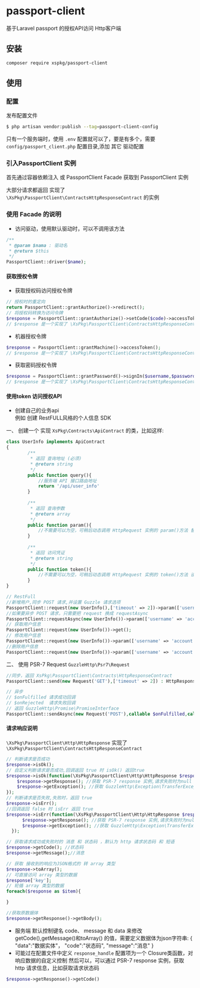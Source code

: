 # passport-client
基于Laravel passport 的授权API访问 Http客户端

## 安装
```bash
composer require xspkg/passport-client
```
## 使用

### 配置
发布配置文件
```bash
$ php artisan vendor:publish --tag=passport-client-config
```

只有一个服务端时，使用 `.env` 配置就可以了，要是有多个，需要 `config/passport_client.php` 配置目录,添加 其它 驱动配置

### 引入PassportClient 实例
首先通过容器依赖注入 或 PassportClient Facade 获取到 PassportClient 实例  

大部分请求都返回 实现了 `\XsPkg\PassportClient\ContractsHttpResponseContract` 的实例 

### 使用 Facade 的说明

- 访问驱动，使用默认驱动时，可以不调用该方法
```php
/**
 * @param $nama : 驱动名
 * @return $this
 */
PassportClient::driver($name);
```
#### 获取授权令牌
- 获取授权码访问授权令牌
```php
// 授权时的重定向
return PassportClient::grantAuthorize()->redirect();
// 将授权码转换为访问令牌
$response = PassportClient::grantAuthorize()->setCode($code)->accessToken();
// $response 是一个实现了 \XsPkg\PassportClient\ContractsHttpResponseContract 的实例
```
- 机器授权令牌
```php
$response = PassportClient::grantMachine()->accessToken();
// $response 是一个实现了 \XsPkg\PassportClient\ContractsHttpResponseContract 的实例
```
- 获取密码授权令牌
```php
$response = PassportClient::grantPassword()->signIn($username,$password)->accessToken();
// $response 是一个实现了 \XsPkg\PassportClient\ContractsHttpResponseContract 的实例

```
#### 使用token 访问授权API
- 创建自己的业务api  
例如 创建  RestFULL风格的个人信息 SDK

一、 创建一个 实现 `XsPkg\Contracts\ApiContract` 的类，比如这样:
```php
class UserInfo implements ApiContract
{
        /**
         * 返回 查询地址 (必须)
         * @return string
         */
        public function query(){
            //服务端 API 接口路由地址
            return '/api/user_info'
        }
    
        /**
         * 返回 查询参数
         * @return array
         */
        public function param(){
            //不需要可以为空，可稍后动态调用 HttpRequest 实例的 param()方法 替换 和 新增 参数
        }
    
        /**
         * 返回 访问凭证
         * @return string
         */
        public function token(){
            //不需要可以为空，可稍后动态调用 HttpRequest 实例的 token()方法 设置
        }
}
```

```php
// RestFull
//新增用户,同步 POST 请求,并设置 Guzzle 请求选项
PassportClient::request(new UserInfo(),['timeout' => 2])->param(['username' => 'account','password' => 'secret'])->post();
//如果要异步 POST 请求，只需要把 request 换成 requestAsync
PassportClient::requestAsync(new UserInfo())->param(['username' => 'account','password' => 'secret'])->post();
// 获取用户信息
PassportClient::request(new UserInfo())->get();
// 修改用户信息
PassportClient::request(new UserInfo())->param(['username' => 'account','password' => 'secret'])->put();
//删除用户信息
PassportClient::request(new UserInfo())->param(['username' => 'account','password' => 'secret'])->delete();

```

二、 使用 PSR-7 Request `GuzzleHttp\Psr7\Request`
```php 
//同步，返回 XsPkg\PassportClient\Contracts\HttpResponseContract
PassportClient::send(new Request('GET'),['timeout' => 2]) : HttpResponseContract;

// 异步 
// $onFulfilled 请求成功回调 
// $onRejected  请求失败回调
// 返回 GuzzleHttp\Promise\PromiseInterface
PassportClient::sendAsync(new Request('POST'),callable $onFulfilled,callable $onRejected, array $guzzle = []):PromiseInterface
```

#### 请求响应说明
`\XsPkg\PassportClient\Http\HttpResponse` 实现了 `\XsPkg\PassportClient\ContractsHttpResponseContract`
```php
// 判断请求是否成功
$response->isOk();
// 自定义判断请求是否成功,回调返回 true 时 isOk() 返回true
$response->isOk(function(\XsPkg\PassportClient\Http\HttpResponse $response){
    $response->getResponse(); //获取 PSR-7 response 实例,请求失败时为null
    $response->getException(); //获取 GuzzleHttp\Exception\TransferException 异常，请求成功时为 null
});
// 判断请求是否失败,失败时，返回 true
$response->isErr();
//回调返回 false 时 isErr 返回 true
$response->isErr(function(\XsPkg\PassportClient\Http\HttpResponse $response){
      $response->getResponse(); //获取 PSR-7 response 实例,请求失败时为null
      $response->getException(); //获取 GuzzleHttp\Exception\TransferException 异常，请求成功时为 null
  });

// 获取请求成功或失败时的 消息 和 状态码 ，默认为 http 请求状态码 和 短语
$response->getCode(); //状态码
$response->getMessage();//消息

// 获取 接收到的响应为JSON格式的 转 array 类型
$response->toArray();
// 可直接访问 array 类型的数据
$response['key'];
// 轮循 array 类型的数据
foreach($response as $item){

}

//获取原数据体
$response->getResponse()->getBody();

```
* 服务端 默认控制键名 code、 message 和 data 来修改 getCode(),getMessage()和toArray() 的值，需要定义数据体为json字符串:
{
    "data":"数据实体"，
    "code":"状态码",
    "message":"消息"
}
* 可能过在配置文件中定义  `response_handle` 配置项为一个 Closure类函数，对响应数据的自定义控制 
然后可以，可以通过 PSR-7 response 实例，获取 http 请求信息，比如获取请求状态码
```php
$response->getResponse()->getCode()
```

